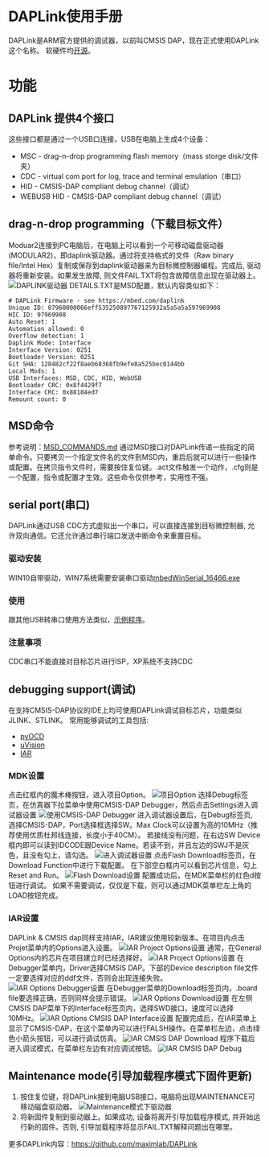 # DAPLink使用手册
DAPLink是ARM官方提供的调试器，以前叫CMSIS DAP，现在正式使用DAPLink这个名称。 软硬件均[开源](https://github.com/maximlab/DAPLink)。
# 功能
## DAPLink 提供4个接口
这些接口都是通过一个USB口连接，USB在电脑上生成4个设备：
* MSC - drag-n-drop programming flash memory（mass storge disk/文件夹）
* CDC - virtual com port for log, trace and terminal emulation（串口）
* HID - CMSIS-DAP compliant debug channel（调试）
* WEBUSB HID - CMSIS-DAP compliant debug channel（调试）
## drag-n-drop programming（下载目标文件）
Moduar2连接到PC电脑后，在电脑上可以看到一个可移动磁盘驱动器(MODULAR2)，即daplink驱动器。通过将支持格式的文件（Raw binary file/Intel Hex）复制或保存到daplink驱动器来为目标微控制器编程。完成后, 驱动器将重新安装。如果发生故障, 则文件FAIL.TXT将包含故障信息出现在驱动器上。
![DAPLINK驱动器](./screenshots/DAPLink_drive.png)
 DETAILS.TXT是MSD配置，默认内容类似如下：
```
# DAPLink Firmware - see https://mbed.com/daplink
Unique ID: 07960000066eff535250897767125932a5a5a5a597969908
HIC ID: 97969908
Auto Reset: 1
Automation allowed: 0
Overflow detection: 1
Daplink Mode: Interface
Interface Version: 0251
Bootloader Version: 0251
Git SHA: 128482cf22f8aeb68368fb9efe8a525bec0144bb
Local Mods: 1
USB Interfaces: MSD, CDC, HID, WebUSB
Bootloader CRC: 0x8f4429f7
Interface CRC: 0x88184ed7
Remount count: 0
``` 
## MSD命令
参考说明：[MSD_COMMANDS.md](https://github.com/maximlab/DAPLink/blob/master/docs/MSD_COMMANDS.md)
通过MSD接口对DAPLink传递一些指定的简单命令。只要拷贝一个指定文件名的文件到MSD内，重启后就可以进行一些操作或配置。在拷贝指令文件时，需要按住复位键。.act文件触发一个动作，.cfg则是一个配置，指令或配置才生效。这些命令仅供参考，实用性不强。
## serial port(串口)
DAPLink通过USB CDC方式虚拟出一个串口，可以直接连接到目标微控制器, 允许双向通信。它还允许通过串行端口发送中断命令来重置目标。
### 驱动安装
WIN10自带驱动，WIN7系统需要安装串口驱动[mbedWinSerial_16466.exe](http://os.mbed.com/media/downloads/drivers/mbedWinSerial_16466.exe) 
### 使用
跟其他USB转串口使用方法类似，[示例程序](https://github.com/maximlab/modular2-lab/blob/master/Lab01_HelloWorld.md)。
### 注意事项
CDC串口不能直接对目标芯片进行ISP，XP系统不支持CDC
## debugging support(调试)
在支持CMSIS-DAP协议的IDE上均可使用DAPLink调试目标芯片，功能类似JLINK、STLINK。
常用能够调试的工具包括:
* [pyOCD](https://github.com/mbedmicro/pyOCD)
* [uVision](http://www.keil.com)
* [IAR](https://www.iar.com)
### MDK设置
点击红框内的魔术棒按钮，进入项目Option。 
![项目Option](./screenshots/keil_uv_project_option.png)
选择Debug标签页，在仿真器下拉菜单中使用CMSIS-DAP Debugger，然后点击Settings进入调试器设置
![使用CMSIS-DAP Debugger](./screenshots/keil_uv_use_cmsis-dap_debugger.png)
进入调试器设置后，在Debug标签页, 选择CMSIS-DAP，Port选择框选择SW。Max Clock可以设置为高的10MHz（推荐使用优质杜邦线连接，长度小于40CM）。
若接线没有问题，在右边SW Device框内即可以读到IDCODE跟Device Name。若读不到，并且左边的SWJ不是灰色，且没有勾上，请勾选。
![进入调试器设置](./screenshots/keil_uv_use_cmsis-dap_debugger_setup.png)
点击Flash Download标签页，在Download Function中进行下载配置。 在下部空白框内可以看到芯片信息，勾上Reset and Run。
![Flash Download设置](./screenshots/keil_uv_use_cmsis-dap_debugger_flash_download.png) 
配置成功后，在MDK菜单栏的红色d按钮进行调试。 
如果不需要调试，仅仅是下载，则可以通过MDK菜单栏左上角的LOAD按钮完成。 
### IAR设置
DAPLink & CMSIS dap同样支持IAR，IAR建议使用较新版本。在项目内点击Projet菜单内的Options进入设置。
![IAR Project Options设置](./screenshots/iar_projects_options.png) 
通常，在General Options内的芯片在项目建立时已经选择好。
![IAR Project Options设置](./screenshots/iar_use_cmsis-dap_project_options.png) 
在Debugger菜单内，Driver选择CMSIS DAP。下部的Device description file文件一定要选择对应的ddf文件，否则会出现连接失败。
![IAR Options Debugger设置](./screenshots/iar_use_cmsis-dap_debug_setup.png) 
在Debugger菜单的Download标签页内，.board file要选择正确，否则同样会提示错误。
![IAR Options Download设置](./screenshots/iar_use_cmsis-dap_download_setup.png) 
在左侧CMSIS DAP菜单下的Interface标签页内，选择SWD接口，速度可以选择10MHz。
![IAR Options CMSIS DAP Interface设置](./screenshots/iar_use_cmsis-dap_interface_setup.png) 
配置完成后，在IAR菜单上显示了CMSIS-DAP，在这个菜单内可以进行FALSH操作。在菜单栏左边，点击绿色小箭头按钮，可以进行调试仿真。
![IAR CMSIS DAP Download](./screenshots/iar_use_cmsis-dap_download.png)
程序下载后进入调试模式，在菜单栏左边有对应调试按钮。
![IAR CMSIS DAP Debug](./screenshots/iar_use_cmsis-dap_debug.png)
## Maintenance mode(引导加载程序模式下固件更新)
1. 按住复位键，将DAPLink接到电脑USB接口，电脑将出现MAINTENANCE可移动磁盘驱动器。
![Maintenance模式下驱动器](./screenshots/Maintenance_mode.png)
2. 将新固件复制到驱动器上。如果成功, 设备将离开引导加载程序模式, 并开始运行新的固件。否则, 引导加载程序将显示FAIL.TXT解释问题出在哪里。

更多DAPLink内容：https://github.com/maximlab/DAPLink 
